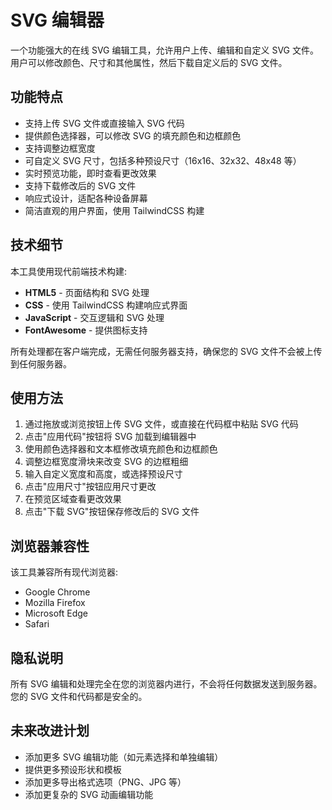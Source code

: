 # SVG 编辑器

一个功能强大的在线 SVG 编辑工具，允许用户上传、编辑和自定义 SVG 文件。用户可以修改颜色、尺寸和其他属性，然后下载自定义后的 SVG 文件。

## 功能特点

- 支持上传 SVG 文件或直接输入 SVG 代码
- 提供颜色选择器，可以修改 SVG 的填充颜色和边框颜色
- 支持调整边框宽度
- 可自定义 SVG 尺寸，包括多种预设尺寸（16x16、32x32、48x48 等）
- 实时预览功能，即时查看更改效果
- 支持下载修改后的 SVG 文件
- 响应式设计，适配各种设备屏幕
- 简洁直观的用户界面，使用 TailwindCSS 构建

## 技术细节

本工具使用现代前端技术构建:

- **HTML5** - 页面结构和 SVG 处理
- **CSS** - 使用 TailwindCSS 构建响应式界面
- **JavaScript** - 交互逻辑和 SVG 处理
- **FontAwesome** - 提供图标支持

所有处理都在客户端完成，无需任何服务器支持，确保您的 SVG 文件不会被上传到任何服务器。

## 使用方法

1. 通过拖放或浏览按钮上传 SVG 文件，或直接在代码框中粘贴 SVG 代码
2. 点击"应用代码"按钮将 SVG 加载到编辑器中
3. 使用颜色选择器和文本框修改填充颜色和边框颜色
4. 调整边框宽度滑块来改变 SVG 的边框粗细
5. 输入自定义宽度和高度，或选择预设尺寸
6. 点击"应用尺寸"按钮应用尺寸更改
7. 在预览区域查看更改效果
8. 点击"下载 SVG"按钮保存修改后的 SVG 文件

## 浏览器兼容性

该工具兼容所有现代浏览器:

- Google Chrome
- Mozilla Firefox
- Microsoft Edge
- Safari

## 隐私说明

所有 SVG 编辑和处理完全在您的浏览器内进行，不会将任何数据发送到服务器。您的 SVG 文件和代码都是安全的。

## 未来改进计划

- 添加更多 SVG 编辑功能（如元素选择和单独编辑）
- 提供更多预设形状和模板
- 添加更多导出格式选项（PNG、JPG 等）
- 添加更复杂的 SVG 动画编辑功能 